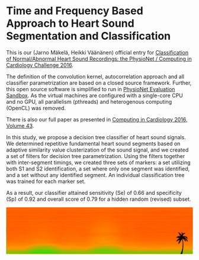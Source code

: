 # Time and Frequency Based Approach to Heart Sound Segmentation and Classification

This is our (Jarno Mäkelä, Heikki Väänänen) official entry for [Classification of Normal/Abnormal Heart Sound Recordings: the PhysioNet / Computing in Cardiology Challenge 2016](https://www.physionet.org/challenge/2016/).

The definition of the convolution kernel, autocorrelation approach and all classifier parametrization are based on a closed source framework. Further, this open source software is simplified to run in [PhysioNet Evaluation Sandbox](https://www.physionet.org/challenge/sandbox/). As the virtual machines are configured with a single-core CPU and no GPU, all parallelism (pthreads) and heterogenous computing (OpenCL) was removed.

There is also our full paper as presented in [Computing in Cardiology 2016, Volume 43](http://www.cinc.org/archives/2016/index.html#session6-6).

In this study, we propose a decision tree classifier of heart sound signals. We determined repetitive fundamental heart sound segments based on adaptive similarity value clusterization of the sound signal, and we created a set of filters for decision tree parametrization. Using the filters together with inter-segment timings, we created three sets of markers: a set utilizing both S1 and S2 identification, a set where only one segment was identified, and a set without any identified segment. An individual classification tree was trained for each marker set.

As a result, our classifier attained sensitivity (Se) of 0.66 and specificity (Sp) of 0.92 and overall score of 0.79 for a hidden random (revised) subset.

![alt tag](https://github.com/jtmakela/CinC-2016/blob/master/s1.average.png)
